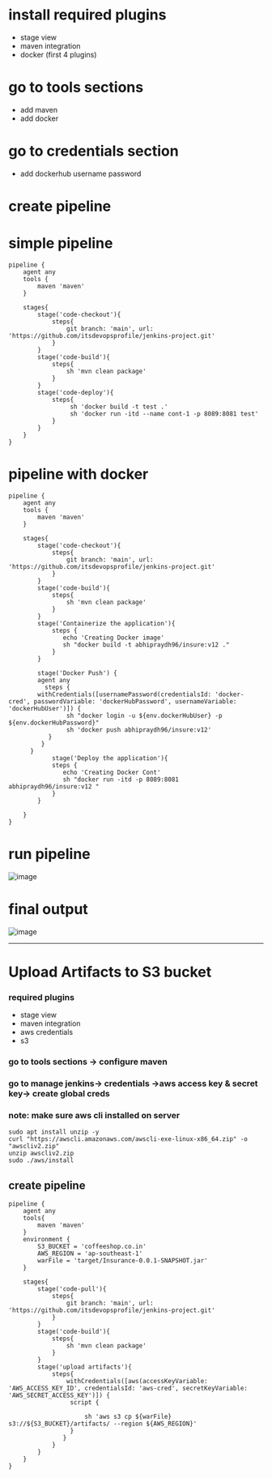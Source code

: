 # install required plugins
- stage view
- maven integration
- docker (first 4 plugins)


# go to tools sections
- add maven
- add docker

# go to credentials section
- add dockerhub username password

# create pipeline 


# simple pipeline
````
pipeline {
    agent any 
    tools {
        maven 'maven'
    }
    
    stages{
        stage('code-checkout'){
            steps{
                git branch: 'main', url: 'https://github.com/itsdevopsprofile/jenkins-project.git'
            }
        }
        stage('code-build'){
            steps{
                sh 'mvn clean package'
            }
        }
        stage('code-deploy'){
            steps{
                 sh 'docker build -t test .'
                 sh 'docker run -itd --name cont-1 -p 8089:8081 test'
            }
        }
    }
}
````
# pipeline with docker

````
pipeline {
    agent any 
    tools {
        maven 'maven'
    }
    
    stages{
        stage('code-checkout'){
            steps{
                git branch: 'main', url: 'https://github.com/itsdevopsprofile/jenkins-project.git'
            }
        }
        stage('code-build'){
            steps{
                sh 'mvn clean package'
            }
        }
        stage('Containerize the application'){
            steps { 
               echo 'Creating Docker image'
               sh "docker build -t abhipraydh96/insure:v12 ."
            }
        }
        
        stage('Docker Push') {
    	agent any
          steps {
       	withCredentials([usernamePassword(credentialsId: 'docker-cred', passwordVariable: 'dockerHubPassword', usernameVariable: 'dockerHubUser')]) {
            	sh "docker login -u ${env.dockerHubUser} -p ${env.dockerHubPassword}"
                sh 'docker push abhipraydh96/insure:v12'
           }
         }
      }
            stage('Deploy the application'){
            steps { 
               echo 'Creating Docker Cont'
               sh "docker run -itd -p 8089:8081 abhipraydh96/insure:v12 "
            }
        }
        
    }
}
````

# run pipeline 
![image](https://github.com/user-attachments/assets/13e87173-1a09-4a64-acaa-231dd22ef5d4)

# final output
![image](https://github.com/user-attachments/assets/dc3396b9-1566-4a62-be09-3ba5d6a18051)

---
# Upload Artifacts to S3 bucket
### required plugins
- stage view
- maven integration
- aws credentials
- s3

### go to tools sections -> configure maven

### go to manage jenkins-> credentials ->aws access key & secret key-> create global creds
### note: make sure aws cli installed on server
````
sudo apt install unzip -y
curl "https://awscli.amazonaws.com/awscli-exe-linux-x86_64.zip" -o "awscliv2.zip"
unzip awscliv2.zip
sudo ./aws/install
````
## create pipeline
````
pipeline {
    agent any 
    tools{
        maven 'maven'
    }
    environment {
        S3_BUCKET = 'coffeeshop.co.in'
        AWS_REGION = 'ap-southeast-1'
        warFile = 'target/Insurance-0.0.1-SNAPSHOT.jar'
    }
    
    stages{
        stage('code-pull'){
            steps{
                git branch: 'main', url: 'https://github.com/itsdevopsprofile/jenkins-project.git'
            }
        }
        stage('code-build'){
            steps{
                sh 'mvn clean package'
            }
        }
        stage('upload artifacts'){
            steps{
                withCredentials([aws(accessKeyVariable: 'AWS_ACCESS_KEY_ID', credentialsId: 'aws-cred', secretKeyVariable: 'AWS_SECRET_ACCESS_KEY')]) {
                 script {
                    
                     sh 'aws s3 cp ${warFile} s3://${S3_BUCKET}/artifacts/ --region ${AWS_REGION}'
                 }
               }
            }
        }
    }
}
````

